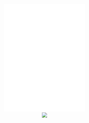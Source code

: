 <div align="center">
  <img src="/metrics.svg" width="50%"/>
  </br>
  <img src="https://img.shields.io/endpoint?url=https://pronoundb.org/shields/60dca4b761051e35eff034a0&color=FF34A7"/>
</div>
